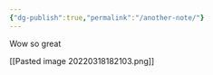 ```yaml
---
{"dg-publish":true,"permalink":"/another-note/"}
---
```

Wow so great

[[Pasted image 20220318182103.png]]